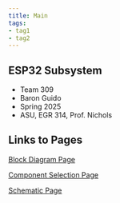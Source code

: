 ```yaml
---
title: Main
tags:
- tag1
- tag2
---
```


## ESP32 Subsystem

- Team 309
- Baron Guido
- Spring 2025
- ASU, EGR 314, Prof. Nichols

## Links to Pages

[Block Diagram Page](Block-Diagram.md)

[Component Selection Page](Component-Selection.md)

[Schematic Page](Schematic.md)
